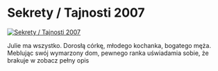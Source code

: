 Sekrety / Tajnosti 2007 
=============
[![Sekrety / Tajnosti 2007 ](http://vidos.pl/images/player.gif)](http://vidos.pl/sekrety-tajnosti-2007)

 Julie ma wszystko. Dorosłą córkę, młodego kochanka, bogatego męża. Meblując swój wymarzony dom, pewnego ranka uświadamia sobie, że brakuje w zobacz pełny opis
